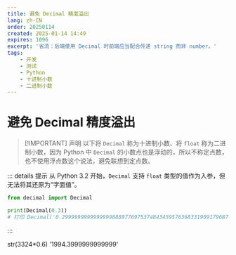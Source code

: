 ```yaml
---
title: 避免 Decimal 精度溢出
lang: zh-CN
order: 20250114
created: 2025-01-14 14:49
expires: 1096
excerpt: '省流：后端使用 Decimal 时前端应当配合传递 string 而非 number。'
tags:
    - 开发
    - 测试
    - Python
    - 十进制小数
    - 二进制小数
---
```


# 避免 Decimal 精度溢出

<RevisionInfo />

> [!IMPORTANT] 声明
> 以下将 `Decimal` 称为十进制小数、将 `float` 称为二进制小数，因为
> Python 中 `Decimal` 的小数点也是浮动的，所以不称定点数，也不使用浮点数这个说法，避免联想到定点数。

::: details 提示
从 Python 3.2 开始，`Decimal` 支持 `float` 类型的值作为入参，但无法将其还原为“字面值”。
```python
from decimal import Decimal

print(Decimal(0.3))
# 打印 Decimal('0.299999999999999988897769753748434595763683319091796875')
```
:::


str(3324*0.6)
'1994.3999999999999'

